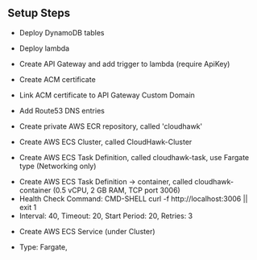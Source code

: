 ## Setup Steps

* Deploy DynamoDB tables
* Deploy lambda
* Create API Gateway and add trigger to lambda (require ApiKey)
* Create ACM certificate 
* Link ACM certificate to API Gateway Custom Domain
* Add Route53 DNS entries 

* Create private AWS ECR repository,  called 'cloudhawk'
* Create AWS ECS Cluster, called CloudHawk-Cluster
* Create AWS ECS Task Definition,  called cloudhawk-task, use Fargate type (Networking only)
- Create AWS ECS Task Definition -> container, called cloudhawk-container (0.5 vCPU, 2 GB RAM, TCP port 3006)
- Health Check Command: CMD-SHELL curl -f http://localhost:3006 || exit 1
- Interval: 40, Timeout: 20, Start Period: 20, Retries: 3
* Create AWS ECS Service (under Cluster)
- Type: Fargate, 
